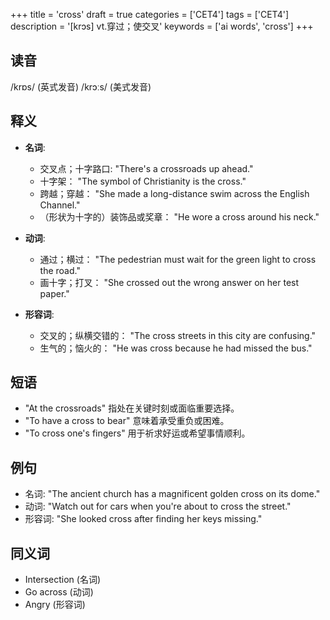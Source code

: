 +++
title = 'cross'
draft = true
categories = ['CET4']
tags = ['CET4']
description = '[krɔs] vt.穿过；使交叉'
keywords = ['ai words', 'cross']
+++

## 读音
/krɒs/ (英式发音) /krɔːs/ (美式发音)

## 释义
- **名词**:
  - 交叉点；十字路口: "There's a crossroads up ahead."
  - 十字架： "The symbol of Christianity is the cross."
  - 跨越；穿越： "She made a long-distance swim across the English Channel."
  - （形状为十字的）装饰品或奖章： "He wore a cross around his neck."

- **动词**:
  - 通过；横过： "The pedestrian must wait for the green light to cross the road."
  - 画十字；打叉： "She crossed out the wrong answer on her test paper."

- **形容词**:
  - 交叉的；纵横交错的： "The cross streets in this city are confusing."
  - 生气的；恼火的： "He was cross because he had missed the bus."

## 短语
- "At the crossroads" 指处在关键时刻或面临重要选择。
- "To have a cross to bear" 意味着承受重负或困难。
- "To cross one's fingers" 用于祈求好运或希望事情顺利。

## 例句
- 名词: "The ancient church has a magnificent golden cross on its dome."
- 动词: "Watch out for cars when you're about to cross the street."
- 形容词: "She looked cross after finding her keys missing."

## 同义词
- Intersection (名词)
- Go across (动词)
- Angry (形容词)
